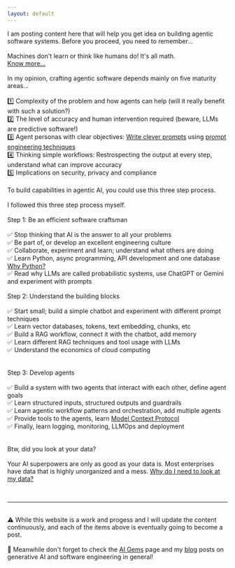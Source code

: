 ```yaml
---
layout: default
---
```


I am posting content here that will help you get idea on building agentic software systems.
Before you proceed, you need to remember...
<br />
<br />
<span class="important">Machines don't learn or think like humans do! It's all math.</span><br />
<a href="/2025/04/02/is-ml-really-making-machines-intelligent/">Know more...</a>
<br />
<br />
In my opinion, crafting agentic software depends mainly on five maturity areas...
<br />
<br />
1️⃣ Complexity of the problem and how agents can help (will it really benefit with such a solution?)<br />
2️⃣ The level of accuracy and human intervention required (beware, LLMs are predictive software!)<br />
3️⃣ Agent personas with clear objectives: <a href="/2025/04/26/llms-and-bayes-theorem/">Write clever prompts</a> using <a href="/2025/06/22/prompt-engineering/">prompt engineering techniques</a><br />
4️⃣ Thinking simple workflows: Restrospecting the output at every step, understand what can improve accuracy<br />
5️⃣ Implications on security, privacy and compliance
<br />
<br />
<span class="important">To build capabilities in agentic AI, you could use this three step process.</span>
<br />
<br />
I followed this three step process myself.
<br />
<br />
<span class="important">Step 1: Be an efficient software craftsman</span>
<br />
<br />
✅ Stop thinking that AI is the answer to all your problems<br />
✅ Be part of, or develop an excellent engineering culture<br />
✅ Collaborate, experiment and learn; understand what others are doing<br />
✅ Learn Python, async programming, API development and one database<br/>
<a href="#">Why Python?</a><br />
✅ Read why LLMs are called probabilistic systems, use ChatGPT or Gemini and experiment with prompts
<br />
<br />
<span class="important">Step 2: Understand the building blocks</span>
<br />
<br />
✅ Start small; build a simple chatbot and experiment with different prompt techniques<br />
✅ Learn vector databases, tokens, text embedding, chunks, etc<br />
✅ Build a RAG workflow, connect it with the chatbot, add memory<br />
✅ Learn different RAG techniques and tool usage with LLMs<br />
✅ Understand the economics of cloud computing<br />
<br />
<br />
<span class="important">Step 3: Develop agents</span>
<br />
<br />
✅ Build a system with two agents that interact with each other, define agent goals<br />
✅ Learn structured inputs, structured outputs and guardrails<br />
✅ Learn agentic workflow patterns and orchestration, add multiple agents<br />
✅ Provide tools to the agents, learn <a href="/2025/07/04/simple-mcp-server-configured-with-claude-desktop/">Model Context Protocol</a><br />
✅ Finally, learn logging, monitoring, LLMOps and deployment<br />
<br />
<br />
<span class="important">Btw, did you look at your data?</span> 
<br />
<br />
Your AI superpowers are only as good as your data is. Most enterprises have data that is highly unorganized and a mess.
<a href="#">Why do I need to look at my data?</a>

<br />
<hr />
<br />
⚠️ While this website is a work and progess and I will update the content continuously, and each of the items above is eventually going to become a post. 
<br />
<br />
📣 Meanwhile don't forget to check the <a href="/ai-gems">AI Gems</a> page and my <a href="/blog">blog</a> posts on generative AI and software engineering in general!

